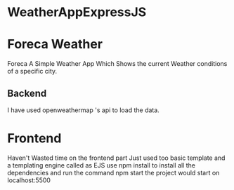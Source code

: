 # WeatherAppExpressJS
<h1>Foreca Weather</h1>
<h2Foreca</h3>
Foreca A Simple Weather App Which Shows the current Weather conditions of a specific city.
<h2>Backend </h2>
I have used openweathermap 's api to load the data.
<h1>Frontend </h1>
Haven't Wasted time on the frontend part Just used too basic template and a templating engine called as EJS
use npm install to install all the dependencies and run the command npm start the project would start on localhost:5500
